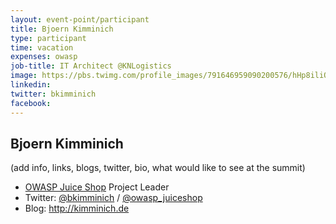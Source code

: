 ```yaml
---
layout: event-point/participant
title: Bjoern Kimminich
type: participant
time: vacation
expenses: owasp
job-title: IT Architect @KNLogistics
image: https://pbs.twimg.com/profile_images/791646959090200576/hHp8iliO_400x400.jpg
linkedin:
twitter: bkimminich
facebook:
---
```


## Bjoern Kimminich

(add info, links, blogs, twitter, bio, what would like to see at the summit)

* [OWASP Juice Shop](https://www.owasp.org/index.php/OWASP_Juice_Shop_Project) Project Leader
* Twitter: [@bkimminich](https://twitter.com/bkimminich) / [@owasp_juiceshop](https://twitter.com/owasp_juiceshop)
* Blog: <http://kimminich.de>
